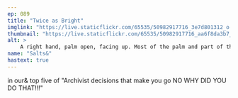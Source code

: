 ```yaml
---
ep: 089
title: "Twice as Bright"
imglink: "https://live.staticflickr.com/65535/50982917716_3e7d801312_o.jpg"
thumbnail: "https://live.staticflickr.com/65535/50982917716_aa6f8da3b7_q.jpg"
alt: >
    A right hand, palm open, facing up. Most of the palm and part of the fingers show a still-red recent burn, where someone else's hand rested on the skin during a handshake. A brown-green sweater sleeve is also visible, covering the wrist.
name: "Salts&"
hastext: true
---
```

in our& top five of "Archivist decisions that make you go NO WHY DID YOU DO THAT!!!"